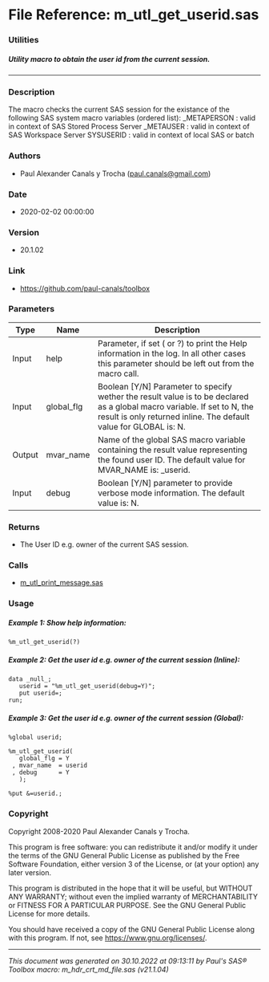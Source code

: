 # File Reference: m_utl_get_userid.sas

### Utilities

##### Utility macro to obtain the user id from the current session.

***

### Description
The macro checks the current SAS session for the existance of the following SAS system macro variables (ordered list):
 _METAPERSON : valid in context of SAS Stored Process Server
 _METAUSER : valid in context of SAS Workspace Server
 SYSUSERID : valid in context of local SAS or batch


### Authors
* Paul Alexander Canals y Trocha (paul.canals@gmail.com)

### Date
* 2020-02-02 00:00:00

### Version
* 20.1.02

### Link
* https://github.com/paul-canals/toolbox

### Parameters
| Type | Name | Description |
| ---- | ---- | ----------- |
| Input | help | Parameter, if set ( or ?) to print the Help information in the log. In all other cases this parameter should be left out from the macro call. |
| Input | global_flg | Boolean [Y/N] Parameter to specify wether the result value is to be declared as a global macro variable. If set to N, the result is only returned inline. The default value for GLOBAL is: N. |
| Output | mvar_name | Name of the global SAS macro variable containing the result value representing the found user ID. The default value for MVAR_NAME is: _userid. |
| Input | debug | Boolean [Y/N] parameter to provide verbose mode information. The default value is: N. |

### Returns
* The User ID e.g. owner of the current SAS session.

### Calls
* [m_utl_print_message.sas](m_utl_print_message.md)

### Usage

##### Example 1: Show help information:
```sas
%m_utl_get_userid(?)
```

##### Example 2: Get the user id e.g. owner of the current session (Inline):
```sas
data _null_;
   userid = "%m_utl_get_userid(debug=Y)";
   put userid=;
run;

```

##### Example 3: Get the user id e.g. owner of the current session (Global):
```sas
%global userid;

%m_utl_get_userid(
   global_flg = Y
 , mvar_name  = userid
 , debug      = Y
   );

%put &=userid.;

```

### Copyright
Copyright 2008-2020 Paul Alexander Canals y Trocha. 
 
This program is free software: you can redistribute it and/or modify 
it under the terms of the GNU General Public License as published by 
the Free Software Foundation, either version 3 of the License, or 
(at your option) any later version. 
 
This program is distributed in the hope that it will be useful, 
but WITHOUT ANY WARRANTY; without even the implied warranty of 
MERCHANTABILITY or FITNESS FOR A PARTICULAR PURPOSE. See the 
GNU General Public License for more details. 
 
You should have received a copy of the GNU General Public License 
along with this program. If not, see <https://www.gnu.org/licenses/>. 


***
*This document was generated on 30.10.2022 at 09:13:11  by Paul's SAS&reg; Toolbox macro: m_hdr_crt_md_file.sas (v21.1.04)*
